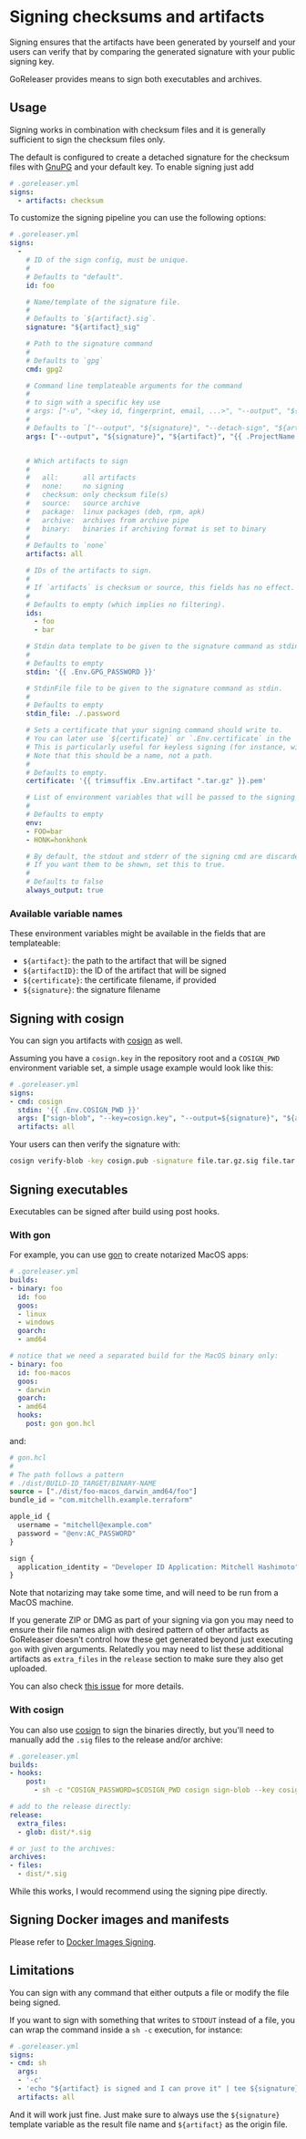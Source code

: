 # Signing checksums and artifacts

Signing ensures that the artifacts have been generated by yourself and your
users can verify that by comparing the generated signature with your public
signing key.

GoReleaser provides means to sign both executables and archives.

## Usage

Signing works in combination with checksum files and it is generally sufficient
to sign the checksum files only.

The default is configured to create a detached signature for the checksum files
with [GnuPG](https://www.gnupg.org/) and your default key. To enable signing
just add

```yaml
# .goreleaser.yml
signs:
  - artifacts: checksum
```

To customize the signing pipeline you can use the following options:

```yaml
# .goreleaser.yml
signs:
  -
    # ID of the sign config, must be unique.
    #
    # Defaults to "default".
    id: foo

    # Name/template of the signature file.
    #
    # Defaults to `${artifact}.sig`.
    signature: "${artifact}_sig"

    # Path to the signature command
    #
    # Defaults to `gpg`
    cmd: gpg2

    # Command line templateable arguments for the command
    #
    # to sign with a specific key use
    # args: ["-u", "<key id, fingerprint, email, ...>", "--output", "${signature}", "--detach-sign", "${artifact}"]
    #
    # Defaults to `["--output", "${signature}", "--detach-sign", "${artifact}"]`
    args: ["--output", "${signature}", "${artifact}", "{{ .ProjectName }}"]


    # Which artifacts to sign
    #
    #   all:      all artifacts
    #   none:     no signing
    #   checksum: only checksum file(s)
    #   source:   source archive
    #   package:  linux packages (deb, rpm, apk)
    #   archive:  archives from archive pipe
    #   binary:   binaries if archiving format is set to binary
    #
    # Defaults to `none`
    artifacts: all

    # IDs of the artifacts to sign.
    #
    # If `artifacts` is checksum or source, this fields has no effect.
    #
    # Defaults to empty (which implies no filtering).
    ids:
      - foo
      - bar

    # Stdin data template to be given to the signature command as stdin.
    #
    # Defaults to empty
    stdin: '{{ .Env.GPG_PASSWORD }}'

    # StdinFile file to be given to the signature command as stdin.
    #
    # Defaults to empty
    stdin_file: ./.password

    # Sets a certificate that your signing command should write to.
    # You can later use `${certificate}` or `.Env.certificate` in the `args` section.
    # This is particularly useful for keyless signing (for instance, with cosign).
    # Note that this should be a name, not a path.
    #
    # Defaults to empty.
    certificate: '{{ trimsuffix .Env.artifact ".tar.gz" }}.pem'

    # List of environment variables that will be passed to the signing command as well as the templates.
    #
    # Defaults to empty
    env:
    - FOO=bar
    - HONK=honkhonk

    # By default, the stdout and stderr of the signing cmd are discarded.
    # If you want them to be shown, set this to true.
    #
    # Defaults to false
    always_output: true
```

### Available variable names

These environment variables might be available in the fields that are templateable:

- `${artifact}`: the path to the artifact that will be signed
- `${artifactID}`: the ID of the artifact that will be signed
- `${certificate}`: the certificate filename, if provided
- `${signature}`: the signature filename

## Signing with cosign

You can sign you artifacts with [cosign][] as well.

Assuming you have a `cosign.key` in the repository root and a `COSIGN_PWD` environment variable set, a simple usage example would look like this:

```yaml
# .goreleaser.yml
signs:
- cmd: cosign
  stdin: '{{ .Env.COSIGN_PWD }}'
  args: ["sign-blob", "--key=cosign.key", "--output=${signature}", "${artifact}"]
  artifacts: all
```

Your users can then verify the signature with:

```sh
cosign verify-blob -key cosign.pub -signature file.tar.gz.sig file.tar.gz
```

<!-- TODO: keyless signing with cosign example -->

## Signing executables

Executables can be signed after build using post hooks.

### With gon

For example, you can use [gon][] to create notarized MacOS apps:

```yaml
# .goreleaser.yml
builds:
- binary: foo
  id: foo
  goos:
  - linux
  - windows
  goarch:
  - amd64

# notice that we need a separated build for the MacOS binary only:
- binary: foo
  id: foo-macos
  goos:
  - darwin
  goarch:
  - amd64
  hooks:
    post: gon gon.hcl
```

and:

```terraform
# gon.hcl
#
# The path follows a pattern
# ./dist/BUILD-ID_TARGET/BINARY-NAME
source = ["./dist/foo-macos_darwin_amd64/foo"]
bundle_id = "com.mitchellh.example.terraform"

apple_id {
  username = "mitchell@example.com"
  password = "@env:AC_PASSWORD"
}

sign {
  application_identity = "Developer ID Application: Mitchell Hashimoto"
}
```

Note that notarizing may take some time, and will need to be run from a MacOS machine.

If you generate ZIP or DMG as part of your signing via gon you may need
to ensure their file names align with desired pattern of other artifacts
as GoReleaser doesn't control how these get generated beyond just executing `gon`
with given arguments. Relatedly you may need to list these additional artifacts
as `extra_files` in the `release` section to make sure they also get uploaded.

You can also check [this issue](https://github.com/goreleaser/goreleaser/issues/1227) for more details.


### With cosign

You can also use [cosign][] to sign the binaries directly,
but you'll need to manually add the `.sig` files to the release and/or archive:

```yaml
# .goreleaser.yml
builds:
- hooks:
    post:
      - sh -c "COSIGN_PASSWORD=$COSIGN_PWD cosign sign-blob --key cosign.key --output dist/{{ .ProjectName }}_{{ .Version }}_{{ .Target }}.sig {{ .Path }}"

# add to the release directly:
release:
  extra_files:
  - glob: dist/*.sig

# or just to the archives:
archives:
- files:
  - dist/*.sig
```

While this works, I would recommend using the signing pipe directly.

## Signing Docker images and manifests

Please refer to [Docker Images Signing](/customization/docker_sign/).

## Limitations

You can sign with any command that either outputs a file or modify the file being signed.

If you want to sign with something that writes to `STDOUT` instead of a file,
you can wrap the command inside a `sh -c` execution, for instance:

```yaml
# .goreleaser.yml
signs:
- cmd: sh
  args:
  - '-c'
  - 'echo "${artifact} is signed and I can prove it" | tee ${signature}'
  artifacts: all
```

And it will work just fine. Just make sure to always use the `${signature}`
template variable as the result file name and `${artifact}` as the origin file.

[gon]: https://github.com/mitchellh/gon
[cosign]: https://github.com/sigstore/cosign
